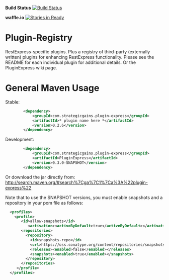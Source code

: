 **Build Status** [![Build Status](https://buildhive.cloudbees.com/job/RestExpress/job/PluginExpress/badge/icon)](https://buildhive.cloudbees.com/job/RestExpress/job/PluginExpress/)

**waffle.io** [![Stories in Ready](https://badge.waffle.io/RestExpress/PluginExpress.png?label=ready)](https://waffle.io/RestExpress/PluginExpress)

Plugin-Registry
===============

RestExpress-specific plugins.  Plus a registry of third-party (externally written) plugins for enhancing RestExpress functionality.
Please see the README for each individual plugin for additional details.  Or the PluginExpress wiki page.

General Maven Usage
===================
Stable:
```xml
		<dependency>
			<groupId>com.strategicgains.plugin-express</groupId>
			<artifactId>* plugin name here *</artifactId>
			<version>0.2.6</version>
		</dependency>
```
Development:
```xml
		<dependency>
			<groupId>com.strategicgains.plugin-express</groupId>
			<artifactId>PluginExpress</artifactId>
			<version>0.3.0-SNAPSHOT</version>
		</dependency>
```
Or download the jar directly from: 
http://search.maven.org/#search%7Cga%7C1%7Ca%3A%22plugin-express%22

Note that to use the SNAPSHOT versions, you must enable snapshots and a repository in your pom file as follows:
```xml
  <profiles>
    <profile>
       <id>allow-snapshots</id>
          <activation><activeByDefault>true</activeByDefault></activation>
       <repositories>
         <repository>
           <id>snapshots-repo</id>
           <url>https://oss.sonatype.org/content/repositories/snapshots</url>
           <releases><enabled>false</enabled></releases>
           <snapshots><enabled>true</enabled></snapshots>
         </repository>
       </repositories>
     </profile>
  </profiles>
```
